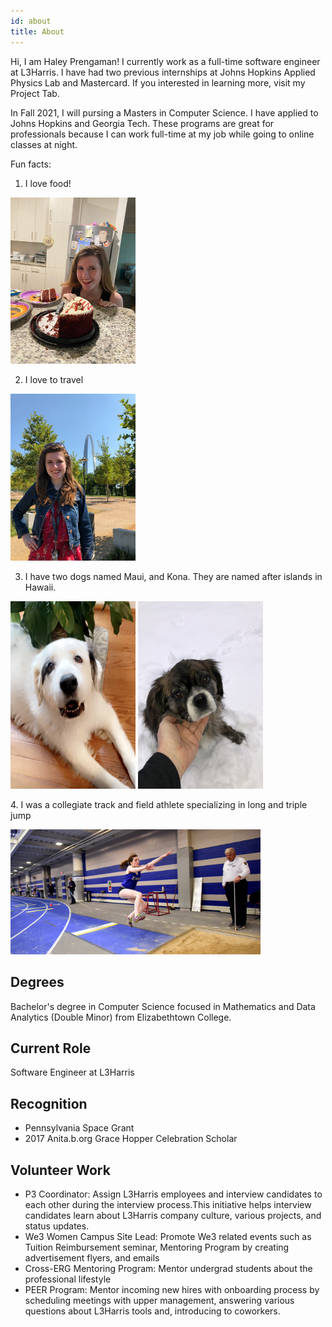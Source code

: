 ```yaml
---
id: about
title: About
---
```



Hi, I am Haley Prengaman! I currently work as a full-time software engineer at L3Harris. I have had two previous internships at Johns Hopkins Applied Physics Lab and Mastercard. If you interested in learning more, visit my Project Tab. 

In Fall 2021, I will pursing a Masters in Computer Science. I have applied to Johns Hopkins and Georgia Tech. These programs are great for professionals because I can work full-time at my job while going to online classes at night. 

Fun facts: 

1. I love food!
  <img src="./assets/DA1D303A-A1EF-4B0D-80B6-F4C4C0087B70.JPG" alt="cake" width="200"/>

2. I love to travel
<p float="left">
  <img src="./assets/arch and me.jpg" alt="arch" width="200"/>
</p>

3. I have two dogs named Maui, and Kona. They are named after islands in Hawaii. 

<p float="left">
  <img src="./assets/IMG_6819.PNG" alt="Maui" style="float=left" width="200" height="300"/>
  <img src="./assets/IMG_7479.JPEG" alt="Kona" style="float=left; margin-right: 10px;" width="200" height="300"/>
</p>  
                                                                                                                
<p></p>                                                                                                                 
4. I was a collegiate track and field athlete specializing in long and triple jump


<p>
  <img src="./assets/haley track .png" alt="track" width="400"/>
</p>


## Degrees

Bachelor's degree in Computer Science focused in Mathematics and Data Analytics (Double Minor) from Elizabethtown College. 

## Current Role

Software Engineer at L3Harris

## Recognition

- Pennsylvania Space Grant 
- 2017 Anita.b.org Grace Hopper Celebration Scholar

## Volunteer Work

- P3 Coordinator: Assign L3Harris employees and interview candidates to each other during the interview process.This initiative helps interview candidates learn about L3Harris company culture, various projects, and status updates.    
- We3 Women Campus Site Lead: Promote We3 related events such as Tuition Reimbursement seminar, Mentoring Program by creating advertisement flyers, and emails 
- Cross-ERG Mentoring Program: Mentor undergrad students about the professional lifestyle
- PEER Program: Mentor incoming new hires with onboarding process by scheduling meetings with upper management, answering various questions about L3Harris tools                     and, introducing to coworkers.
